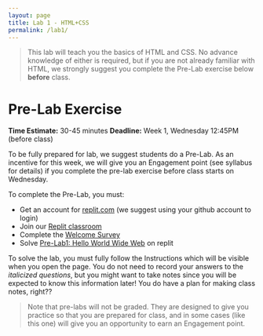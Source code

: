 ```yaml
---
layout: page
title: Lab 1 - HTML+CSS
permalink: /lab1/
---
```


> This lab will teach you the basics of HTML and CSS. No advance knowledge of either is required, but if you are not already familiar with HTML, we strongly suggest you complete the Pre-Lab exercise below **before** class.

# Pre-Lab Exercise

**Time Estimate:** 30-45 minutes 
**Deadline:** Week 1, Wednesday 12:45PM (before class)

To be fully prepared for lab, we suggest students do a Pre-Lab. As an incentive for this week, we will give you an Engagement point (see syllabus for details) if you complete the pre-lab exercise before class starts on Wednesday.

To complete the Pre-Lab, you must:
  - Get an account for [replit.com](https://replit.com) (we suggest using your github account to login)
  - Join our [Replit classroom](https://replit.com/teams/join/vclkcoenhfibmtbggekdcxtrrjeodizi-cs2541s22) 
  - Complete the [Welcome Survey](https://forms.gle/n8NQLQPSAnJxzogZ6)
  - Solve [Pre-Lab1: Hello World Wide Web](https://replit.com/team/cs2541s22/Pre-Lab1-Hello-World-Wide-Web) on replit

To solve the lab, you must fully follow the Instructions which will be visible when you open the page. You do not need to record your answers to the *italicized questions*, but you might want to take notes since you will be expected to know this information later! You do have a plan for making class notes, right??

> Note that pre-labs will not be graded. They are designed to give you practice so that you are prepared for class, and in some cases (like this one) will give you an opportunity to earn an Engagement point.